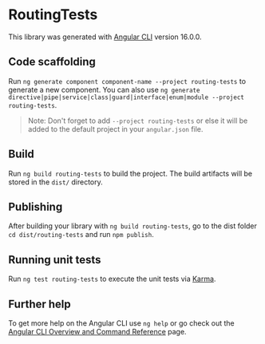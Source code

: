 # RoutingTests

This library was generated with [Angular CLI](https://github.com/angular/angular-cli) version 16.0.0.

## Code scaffolding

Run `ng generate component component-name --project routing-tests` to generate a new component. You can also use `ng generate directive|pipe|service|class|guard|interface|enum|module --project routing-tests`.
> Note: Don't forget to add `--project routing-tests` or else it will be added to the default project in your `angular.json` file. 

## Build

Run `ng build routing-tests` to build the project. The build artifacts will be stored in the `dist/` directory.

## Publishing

After building your library with `ng build routing-tests`, go to the dist folder `cd dist/routing-tests` and run `npm publish`.

## Running unit tests

Run `ng test routing-tests` to execute the unit tests via [Karma](https://karma-runner.github.io).

## Further help

To get more help on the Angular CLI use `ng help` or go check out the [Angular CLI Overview and Command Reference](https://angular.io/cli) page.
